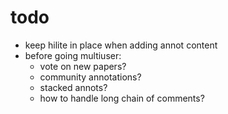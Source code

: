 # todo

 * keep hilite in place when adding annot content
 * before going multiuser:
   * vote on new papers?
   * community annotations?
   * stacked annots?
   * how to handle long chain of comments?
